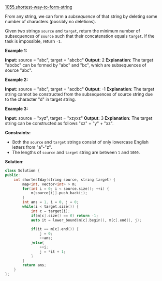 [1055.shortest-way-to-form-string](https://leetcode.com/problems/shortest-way-to-form-string/)  

From any string, we can form a _subsequence_ of that string by deleting some number of characters (possibly no deletions).

Given two strings `source` and `target`, return the minimum number of subsequences of `source` such that their concatenation equals `target`. If the task is impossible, return `-1`.

**Example 1:**

**Input:** source = "abc", target = "abcbc"
**Output:** 2
**Explanation:** The target "abcbc" can be formed by "abc" and "bc", which are subsequences of source "abc".

**Example 2:**

**Input:** source = "abc", target = "acdbc"
**Output:** \-1
**Explanation:** The target string cannot be constructed from the subsequences of source string due to the character "d" in target string.

**Example 3:**

**Input:** source = "xyz", target = "xzyxz"
**Output:** 3
**Explanation:** The target string can be constructed as follows "xz" + "y" + "xz".

**Constraints:**

*   Both the `source` and `target` strings consist of only lowercase English letters from "a"-"z".
*   The lengths of `source` and `target` string are between `1` and `1000`.  



**Solution:**  

```cpp
class Solution {
public:
    int shortestWay(string source, string target) {
        map<int, vector<int> > m;
        for(int i = 0; i < source.size(); ++i) {
            m[source[i]].push_back(i);
        }
        int ans = 1, i = 0, j = 0;
        while(i < target.size()) {
            int c = target[i];
            if(m[c].size() == 0) return -1;
            auto it = lower_bound(m[c].begin(), m[c].end(), j);
            
            if(it == m[c].end()) {
                j = 0;
                ++ans;
            }else{
                ++i;
                j = *it + 1;
            }
        }
        return ans;
    }
};
```
      